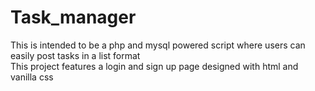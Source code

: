 # Task_manager
This is intended to be a php and mysql powered script where users can easily post tasks in a list format   
This project features a login and sign up page designed with html and vanilla css

